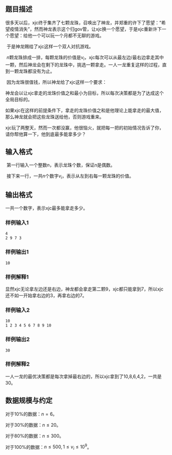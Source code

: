 ## 题目描述

​	很多天以后，xjc终于集齐了七颗龙珠，召唤出了神龙，并郑重的许下了愿望：“希望疫情消失”，然而神龙表示这个归gov管，让xjc换一个愿望，于是xjc重新许下一个愿望：给他一个可以玩一个月都不无聊的游戏。

​	于是神龙赐给了xjc这样一个双人对抗游戏。

​	$n$颗龙珠排成一排，每颗龙珠的价值是$v_i$，xjc每次可以从最左边/最右边拿走其中一颗，然后神龙会在剩下的龙珠中，挑选一颗拿走。一人一龙重复这样的过程，直到一颗龙珠都没有为止。

​	因为龙珠很值钱，所以神龙给了xjc这样一个要求：

​	神龙会以让xjc拿走的龙珠价值之和最小为目标，所以每次决策都是为了达成这个全局目标的。

​	如果xjc在这样的前提条件下，拿走的龙珠价值之和是他理论上能拿走的最大值，那么神龙就会把这些龙珠送给他，否则游戏重来。

​	xjc玩了两整天，然而一次都没赢，他很恼火，就把每一把的初始情况告诉了你，请你帮他算一下，他到底最多能拿多少？

## 输入格式

​	第一行输入一个整数$n$，表示龙珠个数，保证$n$是偶数。

​	接下来一行，一共$n$个数字$v_i$，表示从左到右每一颗龙珠的价值。

## 输出格式

一共一个数字，表示xjc最多能拿走多少。

### 样例输入1

```
4
2 9 7 3
```

### 样例输出1

```
10
```

### 样例解释1

显然xjc无论拿左边还是右边，神龙都会拿走第二颗9，xjc都只能拿到7，所以xjc还不如一开始拿右边的3，再拿右边的7。

### 样例输入2

```
10
1 2 3 4 5 6 7 8 9 10
```

### 样例输出2

```
30
```

### 样例解释2

一人一龙的最优决策都是每次拿掉最右边的，所以xjc拿到了10,8,6,4,2，一共是30。

## 数据规模与约定

对于$10\%$的数据：$n= 6$。

对于$30\%$的数据：$n\leq 20$。

对于$80\%$的数据：$n\leq 300$。

对于$100\%$的数据：$n\leq500,1\leq v_i\leq 10^9$。



